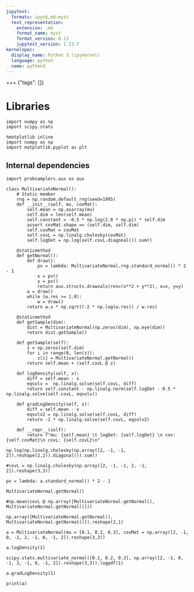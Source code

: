 ```yaml
---
jupytext:
  formats: ipynb,md:myst
  text_representation:
    extension: .md
    format_name: myst
    format_version: 0.13
    jupytext_version: 1.13.7
kernelspec:
  display_name: Python 3 (ipykernel)
  language: python
  name: python3
---
```


+++ {"tags": []}

# Libraries

```{code-cell} ipython3
import numpy as np
import scipy.stats
```

```{code-cell} ipython3
%matplotlib inline
import numpy as np
import matplotlib.pyplot as plt
```

## Internal dependencies

```{code-cell} ipython3
import probsamplers.aux as aux
```

```{code-cell} ipython3
class MultivariateNormal():
    # Static member
    rng = np.random.default_rng(seed=1995)
    def __init__(self, mu, covMat):
        self.mean = np.asarray(mu)
        self.dim = len(self.mean)
        self.constant = -0.5 * np.log(2.0 * np.pi) * self.dim
        assert covMat.shape == (self.dim, self.dim)
        self.covMat = covMat
        self.covL = np.linalg.cholesky(covMat)
        self.logDet = np.log(self.covL.diagonal()).sum()
    
    @staticmethod
    def getNormal():
        def draw():
            pv = lambda: MultivariateNormal.rng.standard_normal() * 2 - 1
            x = pv()
            y = pv()
            return aux.structs.drawvals(res=(x**2 + y**2), x=x, y=y)
        w = draw()
        while (w.res >= 1.0):
            w = draw()
        return w.x * np.sqrt((-2 * np.log(w.res)) / w.res)
    
    @staticmethod
    def getSample(dim):
        dist = MultivariateNormal(np.zeros(dim), np.eye(dim))
        return dist.getSample()
    
    def getSample(self):
        z = np.zeros(self.dim)
        for i in range(0, len(z)):
            z[i] = MultivariateNormal.getNormal()
        return self.mean + (self.covL @ z)
    
    def logDensity(self, x):
        diff = self.mean - x
        eqsolv =  np.linalg.solve(self.covL, diff)
        return self.constant - np.linalg.norm(self.logDet - 0.5 * np.linalg.solve(self.covL, eqsolv))
    
    def gradLogDensity(self, x):
        diff = self.mean - x
        eqsolv2 = np.linalg.solve(self.covL, diff)
        return -1 * np.linalg.solve(self.covL, eqsolv2)
    
    def __repr__(self):
        return f"mu: {self.mean} \t logDet: {self.logDet} \n cov: {self.covMat}\n covL: {self.covL}\n"
```

```{code-cell} ipython3
np.log(np.linalg.cholesky(np.array([2, -1, -1, 2]).reshape(2,2)).diagonal()).sum()
```

```{code-cell} ipython3
#covL = np.linalg.cholesky(np.array([2, -1, -1, 2, -1, 2]).reshape(3,3))
```

```{code-cell} ipython3
pv = lambda: a.standard_normal() * 2 - 1
```

```{code-cell} ipython3
MultivariateNormal.getNormal()
```

```{code-cell} ipython3
#np.mean(covL @ np.array([MultivariateNormal.getNormal(), MultivariateNormal.getNormal()]))
```

```{code-cell} ipython3
np.array([MultivariateNormal.getNormal(), MultivariateNormal.getNormal()]).reshape(2,1)
```

```{code-cell} ipython3
a = MultivariateNormal(mu = [0.1, 0.2, 0.3], covMat = np.array([2, -1, 0, -1, 2, -1, 0, -1, 2]).reshape(3,3))
```

```{code-cell} ipython3
a.logDensity(1)
```

```{code-cell} ipython3
scipy.stats.multivariate_normal([0.1, 0.2, 0.3], np.array([2, -1, 0, -1, 2, -1, 0, -1, 2]).reshape(3,3)).logpdf(1)
```

```{code-cell} ipython3
a.gradLogDensity(1)
```

```{code-cell} ipython3
print(a)
```

```{code-cell} ipython3

```

